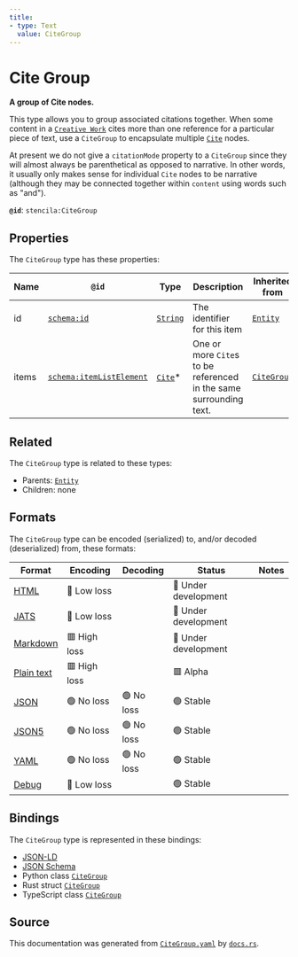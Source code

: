```yaml
---
title:
- type: Text
  value: CiteGroup
---
```


# Cite Group

**A group of Cite nodes.**

This type allows you to group associated citations together.
When some content in a [`Creative Work`](./CreativeWork) cites more than one
reference for a particular piece of text, use a `CiteGroup` to encapsulate
multiple [`Cite`](./Cite) nodes.

At present we do not give a `citationMode` property to a `CiteGroup` since
they will almost always be parenthetical as opposed to narrative.
In other words, it usually only makes sense for individual `Cite` nodes to be
narrative (although they may be connected together within `content` using words
such as "and").


**`@id`**: `stencila:CiteGroup`

## Properties

The `CiteGroup` type has these properties:

| Name  | `@id`                                                          | Type                                                               | Description                                                        | Inherited from                                                             |
| ----- | -------------------------------------------------------------- | ------------------------------------------------------------------ | ------------------------------------------------------------------ | -------------------------------------------------------------------------- |
| id    | [`schema:id`](https://schema.org/id)                           | [`String`](https://stencila.dev/docs/reference/schema/data/string) | The identifier for this item                                       | [`Entity`](https://stencila.dev/docs/reference/schema/other/entity)        |
| items | [`schema:itemListElement`](https://schema.org/itemListElement) | [`Cite`](https://stencila.dev/docs/reference/schema/prose/cite)*   | One or more `Cite`s to be referenced in the same surrounding text. | [`CiteGroup`](https://stencila.dev/docs/reference/schema/prose/cite-group) |

## Related

The `CiteGroup` type is related to these types:

- Parents: [`Entity`](https://stencila.dev/docs/reference/schema/other/entity)
- Children: none

## Formats

The `CiteGroup` type can be encoded (serialized) to, and/or decoded (deserialized) from, these formats:

| Format                                                           | Encoding       | Decoding     | Status                 | Notes |
| ---------------------------------------------------------------- | -------------- | ------------ | ---------------------- | ----- |
| [HTML](https://stencila.dev/docs/reference/formats/{name})       | 🔷 Low loss     |              | 🚧 Under development    |       |
| [JATS](https://stencila.dev/docs/reference/formats/{name})       | 🔷 Low loss     |              | 🚧 Under development    |       |
| [Markdown](https://stencila.dev/docs/reference/formats/{name})   | 🟥 High loss    |              | 🚧 Under development    |       |
| [Plain text](https://stencila.dev/docs/reference/formats/{name}) | 🟥 High loss    |              | 🟥 Alpha                |       |
| [JSON](https://stencila.dev/docs/reference/formats/{name})       | 🟢 No loss      | 🟢 No loss    | 🟢 Stable               |       |
| [JSON5](https://stencila.dev/docs/reference/formats/{name})      | 🟢 No loss      | 🟢 No loss    | 🟢 Stable               |       |
| [YAML](https://stencila.dev/docs/reference/formats/{name})       | 🟢 No loss      | 🟢 No loss    | 🟢 Stable               |       |
| [Debug](https://stencila.dev/docs/reference/formats/{name})      | 🔷 Low loss     |              | 🟢 Stable               |       |

## Bindings

The `CiteGroup` type is represented in these bindings:

- [JSON-LD](https://stencila.dev/CiteGroup.jsonld)
- [JSON Schema](https://stencila.dev/CiteGroup.schema.json)
- Python class [`CiteGroup`](https://github.com/stencila/stencila/blob/main/python/stencila/types/cite_group.py)
- Rust struct [`CiteGroup`](https://github.com/stencila/stencila/blob/main/rust/schema/src/types/cite_group.rs)
- TypeScript class [`CiteGroup`](https://github.com/stencila/stencila/blob/main/typescript/src/types/CiteGroup.ts)

## Source

This documentation was generated from [`CiteGroup.yaml`](https://github.com/stencila/stencila/blob/main/schema/CiteGroup.yaml) by [`docs.rs`](https://github.com/stencila/stencila/blob/main/rust/schema-gen/src/docs.rs).